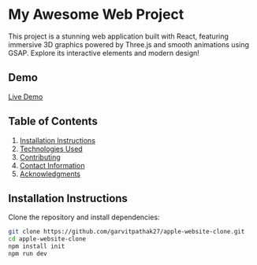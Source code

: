 # My Awesome Web Project

This project is a stunning web application built with React, featuring immersive 3D graphics powered by Three.js and smooth animations using GSAP. Explore its interactive elements and modern design!

## Demo

[Live Demo](https://your-live-demo-link.com)

## Table of Contents

1. [Installation Instructions](#installation-instructions)
2. [Technologies Used](#technologies-used)
3. [Contributing](#contributing)
6. [Contact Information](#contact-information)
7. [Acknowledgments](#acknowledgments)

## Installation Instructions

Clone the repository and install dependencies:

```bash
git clone https://github.com/garvitpathak27/apple-website-clone.git
cd apple-website-clone
npm install init
npm run dev
